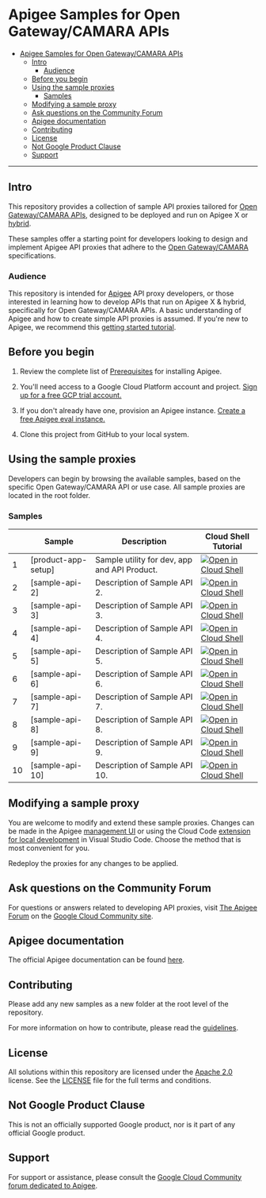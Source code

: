 # Apigee Samples for Open Gateway/CAMARA APIs

- [Apigee Samples for Open Gateway/CAMARA APIs](#apigee-samples-for-open-gatewaycamara-apis)
  - [Intro](#intro)
    - [Audience](#audience)
  - [Before you begin](#before-you-begin)
  - [Using the sample proxies](#using-the-sample-proxies)
    - [Samples](#samples)
  - [Modifying a sample proxy](#modifying-a-sample-proxy)
  - [Ask questions on the Community Forum](#ask-questions-on-the-community-forum)
  - [Apigee documentation](#apigee-documentation)
  - [Contributing](#contributing)
  - [License](#license)
  - [Not Google Product Clause](#not-google-product-clause)
  - [Support](#support)

---

## <a name="intro"></a>Intro

This repository provides a collection of sample API proxies tailored for [Open Gateway/CAMARA APIs](https://github.com/camaraproject), designed to be deployed and run on Apigee X or [hybrid](https://cloud.google.com/apigee/docs/hybrid/latest/what-is-hybrid).

These samples offer a starting point for developers looking to design and implement Apigee API proxies that adhere to the [Open Gateway/CAMARA](https://github.com/camaraproject) specifications.

### <a name="who"></a>Audience

This repository is intended for [Apigee](https://cloud.google.com/apigee) API proxy developers, or those interested in learning how to develop APIs that run on Apigee X & hybrid, specifically for Open Gateway/CAMARA APIs. A basic understanding of Apigee and how to create simple API proxies is assumed. If you're new to Apigee, we recommend this [getting started tutorial](https://cloud.google.com/apigee/docs/api-platform/get-started/get-started).

## <a name="before"></a>Before you begin

1.  Review the complete list of [Prerequisites](https://cloud.google.com/apigee/docs/api-platform/get-started/prerequisites) for installing Apigee.

2.  You'll need access to a Google Cloud Platform account and project. [Sign up for a free GCP trial account.](https://console.cloud.google.com/freetrial)

3.  If you don't already have one, provision an Apigee instance. [Create a free Apigee eval instance.](https://apigee.google.com/setup/eval)

4.  Clone this project from GitHub to your local system.

## <a name="using"></a>Using the sample proxies

Developers can begin by browsing the available samples, based on the specific Open Gateway/CAMARA API or use case. All sample proxies are located in the root folder.

### <a name="samples"></a>Samples

|     | Sample              | Description                                  | Cloud Shell Tutorial                                                                                                                                                                                                                                                                                                     |
| --- | ------------------- | -------------------------------------------- | ------------------------------------------------------------------------------------------------------------------------------------------------------------------------------------------------------------------------------------------------------------------------------------------------------------------------ |
| 1   | [product-app-setup] | Sample utility for dev, app and API Product. | [![Open in Cloud Shell](https://gstatic.com/cloudssh/images/open-btn.png)](https://ssh.cloud.google.com/cloudshell/open?cloudshell_git_repo=https://github.com/carlosmscabral/apigee-camara-staging&cloudshell_git_branch=main&cloudshell_workspace=.&cloudshell_tutorial=product-app-setup/docs/cloudshell-tutorial.md) |
| 2   | [sample-api-2]      | Description of Sample API 2.                 | [![Open in Cloud Shell](https://gstatic.com/cloudssh/images/open-btn.png)](https://ssh.cloud.google.com/cloudshell/open?cloudshell_git_repo=https://github.com/GoogleCloudPlatform/apigee-samples&cloudshell_git_branch=main&cloudshell_workspace=.&cloudshell_tutorial=sample-api-2/docs/cloudshell-tutorial.md)        |
| 3   | [sample-api-3]      | Description of Sample API 3.                 | [![Open in Cloud Shell](https://gstatic.com/cloudssh/images/open-btn.png)](https://ssh.cloud.google.com/cloudshell/open?cloudshell_git_repo=https://github.com/GoogleCloudPlatform/apigee-samples&cloudshell_git_branch=main&cloudshell_workspace=.&cloudshell_tutorial=sample-api-3/docs/cloudshell-tutorial.md)        |
| 4   | [sample-api-4]      | Description of Sample API 4.                 | [![Open in Cloud Shell](https://gstatic.com/cloudssh/images/open-btn.png)](https://ssh.cloud.google.com/cloudshell/open?cloudshell_git_repo=https://github.com/GoogleCloudPlatform/apigee-samples&cloudshell_git_branch=main&cloudshell_workspace=.&cloudshell_tutorial=sample-api-4/docs/cloudshell-tutorial.md)        |
| 5   | [sample-api-5]      | Description of Sample API 5.                 | [![Open in Cloud Shell](https://gstatic.com/cloudssh/images/open-btn.png)](https://ssh.cloud.google.com/cloudshell/open?cloudshell_git_repo=https://github.com/GoogleCloudPlatform/apigee-samples&cloudshell_git_branch=main&cloudshell_workspace=.&cloudshell_tutorial=sample-api-5/docs/cloudshell-tutorial.md)        |
| 6   | [sample-api-6]      | Description of Sample API 6.                 | [![Open in Cloud Shell](https://gstatic.com/cloudssh/images/open-btn.png)](https://ssh.cloud.google.com/cloudshell/open?cloudshell_git_repo=https://github.com/GoogleCloudPlatform/apigee-samples&cloudshell_git_branch=main&cloudshell_workspace=.&cloudshell_tutorial=sample-api-6/docs/cloudshell-tutorial.md)        |
| 7   | [sample-api-7]      | Description of Sample API 7.                 | [![Open in Cloud Shell](https://gstatic.com/cloudssh/images/open-btn.png)](https://ssh.cloud.google.com/cloudshell/open?cloudshell_git_repo=https://github.com/GoogleCloudPlatform/apigee-samples&cloudshell_git_branch=main&cloudshell_workspace=.&cloudshell_tutorial=sample-api-7/docs/cloudshell-tutorial.md)        |
| 8   | [sample-api-8]      | Description of Sample API 8.                 | [![Open in Cloud Shell](https://gstatic.com/cloudssh/images/open-btn.png)](https://ssh.cloud.google.com/cloudshell/open?cloudshell_git_repo=https://github.com/GoogleCloudPlatform/apigee-samples&cloudshell_git_branch=main&cloudshell_workspace=.&cloudshell_tutorial=sample-api-8/docs/cloudshell-tutorial.md)        |
| 9   | [sample-api-9]      | Description of Sample API 9.                 | [![Open in Cloud Shell](https://gstatic.com/cloudssh/images/open-btn.png)](https://ssh.cloud.google.com/cloudshell/open?cloudshell_git_repo=https://github.com/GoogleCloudPlatform/apigee-samples&cloudshell_git_branch=main&cloudshell_workspace=.&cloudshell_tutorial=sample-api-9/docs/cloudshell-tutorial.md)        |
| 10  | [sample-api-10]     | Description of Sample API 10.                | [![Open in Cloud Shell](https://gstatic.com/cloudssh/images/open-btn.png)](https://ssh.cloud.google.com/cloudshell/open?cloudshell_git_repo=https://github.com/GoogleCloudPlatform/apigee-samples&cloudshell_git_branch=main&cloudshell_workspace=.&cloudshell_tutorial=sample-api-10/docs/cloudshell-tutorial.md)       |

## <a name="modifying"></a>Modifying a sample proxy

You are welcome to modify and extend these sample proxies. Changes can be made in the Apigee [management UI](https://cloud.google.com/apigee/docs/api-platform/develop/ui-edit-proxy) or using the Cloud Code [extension for local development](https://cloud.google.com/apigee/docs/api-platform/local-development/setup) in Visual Studio Code. Choose the method that is most convenient for you.

Redeploy the proxies for any changes to be applied.

## <a name="ask"></a>Ask questions on the Community Forum

For questions or answers related to developing API proxies, visit [The Apigee Forum](https://www.googlecloudcommunity.com/gc/Apigee/bd-p/cloud-apigee) on the [Google Cloud Community site](https://www.googlecloudcommunity.com/).

## <a name="docs"></a>Apigee documentation

The official Apigee documentation can be found [here](https://cloud.google.com/apigee/docs).

## <a name="contributing"></a>Contributing

Please add any new samples as a new folder at the root level of the repository.

For more information on how to contribute, please read the [guidelines](./CONTRIBUTING.md).

## License

All solutions within this repository are licensed under the [Apache 2.0](https://www.apache.org/licenses/LICENSE-2.0) license. See the [LICENSE](./LICENSE.txt) file for the full terms and conditions.

## Not Google Product Clause

This is not an officially supported Google product, nor is it part of any official Google product.

## Support

For support or assistance, please consult the [Google Cloud Community forum dedicated to Apigee](https://www.googlecloudcommunity.com/gc/Apigee/bd-p/cloud-apigee).
